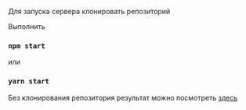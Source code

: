 Для запуска сервера клонировать репозиторий

Выполнить

###  `npm start`
   
   или
   
###  `yarn start`

Без клонирования репозитория результат можно посмотреть [здесь](https://gatsalov.github.io/messenger/)

